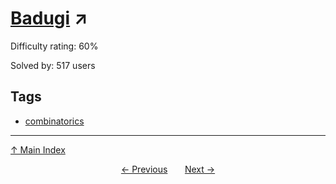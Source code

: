 # [Badugi](https://projecteuler.net/problem=369) ↗️

Difficulty rating: 60%

Solved by: 517 users
## Tags

- [combinatorics](../tags/combinatorics.md)



---

[↑ Main Index](../README.md)


<div align=center><a href='368.md'>← Previous</a> &nbsp;&nbsp; &nbsp;&nbsp;  <a href='370.md'>Next →</a></div>
